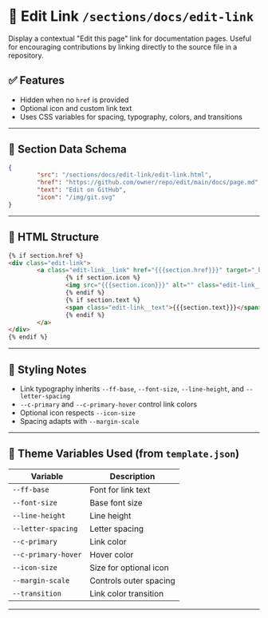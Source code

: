 # 📂 Edit Link `/sections/docs/edit-link`

Display a contextual "Edit this page" link for documentation pages. Useful for encouraging contributions by linking directly to the source file in a repository.

## ✅ Features

-   Hidden when no `href` is provided
-   Optional icon and custom link text
-   Uses CSS variables for spacing, typography, colors, and transitions

---

## 🧶 Section Data Schema

```json
{
        "src": "/sections/docs/edit-link/edit-link.html",
        "href": "https://github.com/owner/repo/edit/main/docs/page.md",
        "text": "Edit on GitHub",
        "icon": "/img/git.svg"
}
```

---

## 🧱 HTML Structure

```html
{% if section.href %}
<div class="edit-link">
        <a class="edit-link__link" href="{{{section.href}}}" target="_blank" rel="noopener">
                {% if section.icon %}
                <img src="{{{section.icon}}}" alt="" class="edit-link__icon" />
                {% endif %}
                {% if section.text %}
                <span class="edit-link__text">{{{section.text}}}</span>
                {% endif %}
        </a>
</div>
{% endif %}
```

---

## 🎨 Styling Notes

-   Link typography inherits `--ff-base`, `--font-size`, `--line-height`, and `--letter-spacing`
-   `--c-primary` and `--c-primary-hover` control link colors
-   Optional icon respects `--icon-size`
-   Spacing adapts with `--margin-scale`

---

## 🤎 Theme Variables Used (from `template.json`)

| Variable            | Description                       |
| ------------------- | --------------------------------- |
| `--ff-base`         | Font for link text                |
| `--font-size`       | Base font size                    |
| `--line-height`     | Line height                       |
| `--letter-spacing`  | Letter spacing                    |
| `--c-primary`       | Link color                        |
| `--c-primary-hover` | Hover color                       |
| `--icon-size`       | Size for optional icon            |
| `--margin-scale`    | Controls outer spacing            |
| `--transition`      | Link color transition             |

---
